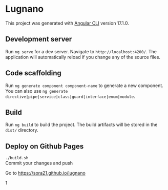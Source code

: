 # Lugnano

This project was generated with [Angular CLI](https://github.com/angular/angular-cli) version 17.1.0.

## Development server

Run `ng serve` for a dev server. Navigate to `http://localhost:4200/`. The application will automatically reload if you change any of the source files.

## Code scaffolding

Run `ng generate component component-name` to generate a new component. You can also use `ng generate directive|pipe|service|class|guard|interface|enum|module`.

## Build

Run `ng build` to build the project. The build artifacts will be stored in the `dist/` directory.

## Deploy on Github Pages
```./build.sh```  
Commit your changes and push

Go to https://sora21.github.io/lugnano  

<!-- ## Further help
To get more help on the Angular CLI use `ng help` or go check out the [Angular CLI Overview and Command Reference](https://angular.io/cli) page. -->
1